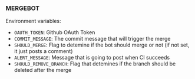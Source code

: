 ### MERGEBOT

Environment variables:
- `OAUTH_TOKEN`: Github OAuth Token
- `COMMIT_MESSAGE`: The commit message that will trigger the merge
- `SHOULD_MERGE`: Flag to detemine if the bot should merge or not (if not set, it just posts a comment)
- `ALERT_MESSAGE`: Message that is going to post when CI succeeds
- `SHOULD_REMOVE_BRANCH`: Flag that detemines if the branch should be deleted after the merge
